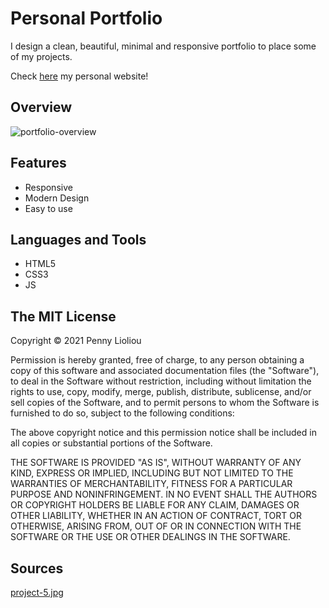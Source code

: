 # Personal Portfolio
I design a clean, beautiful, minimal and responsive portfolio to place some of my projects.

Check [here](https://pennylioliou.me/) my personal website!

## Overview

![portfolio-overview](https://user-images.githubusercontent.com/88145246/163816297-3850702a-05d6-476e-91d9-19ce706ab642.gif)


## Features
* Responsive
* Modern Design
* Easy to use

## Languages and Tools
* HTML5
* CSS3
* JS

## The MIT License
Copyright © 2021 Penny Lioliou

Permission is hereby granted, free of charge, to any person obtaining a copy of this software and associated documentation files (the "Software"), to deal in the Software without restriction, including without limitation the rights to use, copy, modify, merge, publish, distribute, sublicense, and/or sell copies of the Software, and to permit persons to whom the Software is furnished to do so, subject to the following conditions:

The above copyright notice and this permission notice shall be included in all copies or substantial portions of the Software.

THE SOFTWARE IS PROVIDED "AS IS", WITHOUT WARRANTY OF ANY KIND, EXPRESS OR IMPLIED, INCLUDING BUT NOT LIMITED TO THE WARRANTIES OF MERCHANTABILITY, FITNESS FOR A PARTICULAR PURPOSE AND NONINFRINGEMENT. IN NO EVENT SHALL THE AUTHORS OR COPYRIGHT HOLDERS BE LIABLE FOR ANY CLAIM, DAMAGES OR OTHER LIABILITY, WHETHER IN AN ACTION OF CONTRACT, TORT OR OTHERWISE, ARISING FROM, OUT OF OR IN CONNECTION WITH THE SOFTWARE OR THE USE OR OTHER DEALINGS IN THE SOFTWARE.

## Sources
[project-5.jpg](https://13.127.97.79/course/compiler-design-online-videos)


